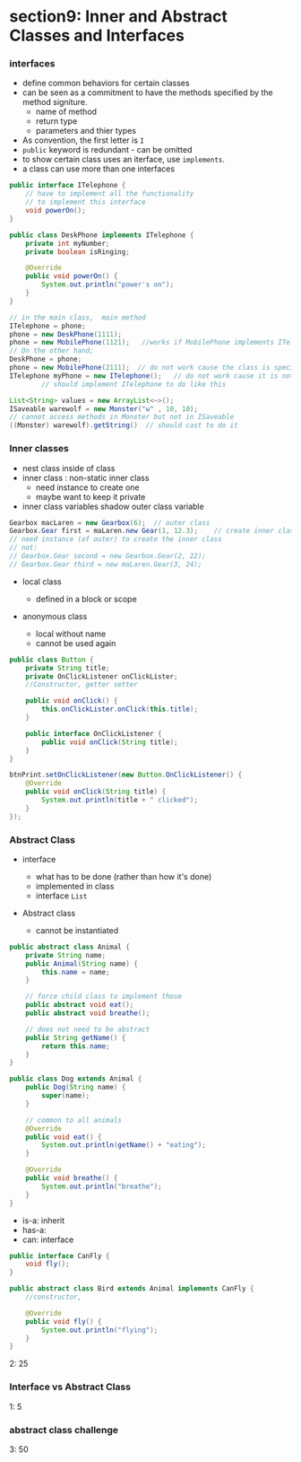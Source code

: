 # section9: Inner and Abstract Classes and Interfaces

### interfaces
* define common behaviors for certain classes
* can be seen as a commitment to have the methods 
specified by the method signiture.
    * name of method
    * return type
    * parameters and thier types
* As convention, the first letter is `I`
* `public` keyword is redundant - can be omitted
* to show certain class uses an iterface,
use `implements`.
* a class can use more than one interfaces
```java
public interface ITelephone {
    // have to implement all the functionality
    // to implement this interface
    void powerOn();
}
```
```java
public class DeskPhone implements ITelephone {
    private int myNumber;
    private boolean isRinging;

    @Override
    public void powerOn() {
        System.out.println("power's on");
    }
}
```
```java
// in the main class,  main method
ITelephone = phone;
phone = new DeskPhone(1111);
phone = new MobilePhone(1121);   //works if MobilePhone implements ITelephone
// On the other hand;
DeskPhone = phone;
phone = new MobilePhone(2111);  // do not work cause the class is specified
ITelephone myPhone = new ITelephone();   // do not work cause it is not a concrete type
        // should implement ITelephone to do like this
```

```java
List<String> values = new ArrayList<~>();
ISaveable warewolf = new Monster("w" , 10, 10);
// cannot access methods in Monster but not in ISaveable
((Monster) warewolf).getString()  // should cast to do it
```

### Inner classes
* nest class inside of class
* inner class : non-static inner class
    * need instance to create one
    * maybe want to keep it private
* inner class variables shadow outer class variable
```java
Gearbox macLaren = new Gearbox(6);  // outer class
Gearbox.Gear first = maLaren.new Gear(1, 12.3);    // create inner class
// need instance (of outer) to create the inner class
// not:
// Gearbox.Gear second = new Gearbox.Gear(2, 22);
// Gearbox.Gear third = new maLaren.Gear(3, 24);
```
* local class
    * defined in a block or scope

* anonymous class
    * local without name
    * cannot be used again
```java
public class Button {
    private String title;
    private OnClickListener onClickLister;
    //Constructor, getter setter

    public void onClick() {
        this.onClickLister.onClick(this.title);
    }

    public interface OnClickListener { 
        public void onClick(String title);
    }
}
```

```java
btnPrint.setOnClickListener(new Button.OnClickListener() {
    @Override
    public void onClick(String title) {
        System.out.println(title + " clicked");
    }
});
```

### Abstract Class
* interface
    * what has to be done (rather than how it's done)
    * implemented in class
    * interface `List`

* Abstract class
    * cannot be instantiated
```java
public abstract class Animal {
    private String name;
    public Animal(String name) {
        this.name = name;
    }

    // force child class to implement those
    public abstract void eat();
    public abstract void breathe();

    // does not need to be abstract
    public String getName() {
        return this.name;
    }
}
```
```java
public class Dog extends Animal {
    public Dog(String name) {
        super(name);
    }

    // common to all animals
    @Override
    public void eat() {
        System.out.println(getName() + "eating");
    }

    @Override
    public void breathe() {
        System.out.println("breathe");
    }
}
```
* is-a: inherit
* has-a:
* can: interface
```java
public interface CanFly {
    void fly();
}
```
```java
public abstract class Bird extends Animal implements CanFly {
    //constructor, 

    @Override
    public void fly() {
        System.out.println("flying");
    }
}
```

2: 25

### Interface vs Abstract Class
1: 5

### abstract class challenge
3: 50
